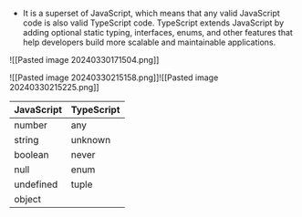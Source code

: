 - It is a superset of JavaScript, which means that any valid JavaScript code is also valid TypeScript code. TypeScript extends JavaScript by adding optional static typing, interfaces, enums, and other features that help developers build more scalable and maintainable applications.

![[Pasted image 20240330171504.png]]

![[Pasted image 20240330215158.png]]![[Pasted image 20240330215225.png]]

| JavaScript | TypeScript |
| ---------- | ---------- |
| number     | any        |
| string     | unknown    |
| boolean    | never      |
| null       | enum       |
| undefined  | tuple      |
| object     |            |
